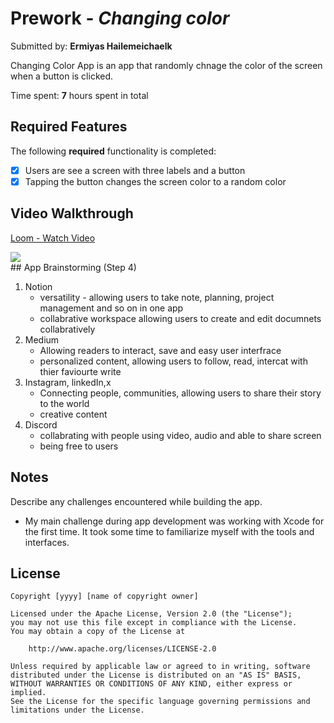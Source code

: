 # Prework - *Changing color*

Submitted by: **Ermiyas Hailemeichaelk**

Changing Color App  is an app that randomly chnage the color of the screen when a button is clicked. 

Time spent: **7** hours spent in total

## Required Features

The following **required** functionality is completed:

- [x] Users are see a screen with three labels and a button
- [x] Tapping the button changes the screen color to a random color
 
## Video Walkthrough

<div>
    <a href="https://www.loom.com/share/d85ae937e751479c93ab66bde6483a90">
      <p>Loom - Watch Video</p>
    </a>
    <a href="https://www.loom.com/share/d85ae937e751479c93ab66bde6483a90">
      <img style="max-width:300px;" src="https://cdn.loom.com/sessions/thumbnails/d85ae937e751479c93ab66bde6483a90-with-play.gif">
    </a>
  </div>
## App Brainstorming (Step 4)



1. Notion
   - versatility - allowing users to take note, planning, project management and so on in one app
   - collabrative workspace allowing users to create and edit documnets collabratively 
3. Medium
   - Allowing readers to interact, save and easy user interfrace
   - personalized content, allowing users to follow, read, intercat with thier faviourte write 
5. Instagram, linkedIn,x
   - Connecting people, communities, allowing users to share their story to the world
   - creative content 
7. Discord
   - collabrating with people using video, audio and able to share screen
   - being free to users 




## Notes

Describe any challenges encountered while building the app.

- My main challenge during app development was working with Xcode for the first time. It took some time to familiarize myself with the tools and interfaces.

## License

    Copyright [yyyy] [name of copyright owner]

    Licensed under the Apache License, Version 2.0 (the "License");
    you may not use this file except in compliance with the License.
    You may obtain a copy of the License at

        http://www.apache.org/licenses/LICENSE-2.0

    Unless required by applicable law or agreed to in writing, software
    distributed under the License is distributed on an "AS IS" BASIS,
    WITHOUT WARRANTIES OR CONDITIONS OF ANY KIND, either express or implied.
    See the License for the specific language governing permissions and
    limitations under the License.
